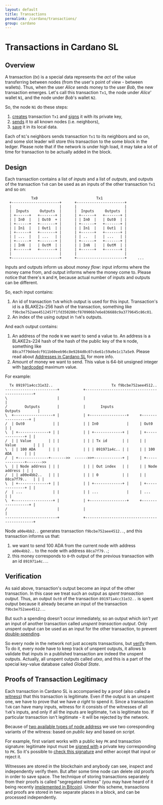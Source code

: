 ```yaml
---
layout: default
title: Transactions
permalink: /cardano/transactions/
group: cardano
---
```

[//]: # (Reviewed at 403cea2d897aba95163b709bd13c35d343116f3f)

# Transactions in Cardano SL

## Overview

A transaction (_tx_) is a special data represents the _act_ of the value transferring 
between nodes (from the user's point of view - between wallets). Thus, when the user 
_Alice_ sends money to the user _Bob_, the new transaction emerges. Let's call this 
transaction `Tx1`, the node under _Alice_' wallet `N1`, and the node under _Bob_'s wallet `N2`.

So, the node `N1` do these steps:

1. [creates](https://github.com/input-output-hk/cardano-sl/blob/63adb31e813e21ec9da21cfa69984840308bbfa2/src/Pos/Wallet/Tx.hs#L41) transaction `Tx1` and [signs](https://github.com/input-output-hk/cardano-sl/blob/63adb31e813e21ec9da21cfa69984840308bbfa2/src/Pos/Wallet/Tx/Pure.hs#L83) it with its private key,
2. [sends](https://github.com/input-output-hk/cardano-sl/blob/63adb31e813e21ec9da21cfa69984840308bbfa2/src/Pos/Wallet/Tx.hs#L53) it to all known nodes (i.e. neighbors),
3. [save](https://github.com/input-output-hk/cardano-sl/blob/63adb31e813e21ec9da21cfa69984840308bbfa2/src/Pos/Wallet/Tx.hs#L44) it in its local data.

Each of `N1`'s neighbors sends transaction `Tx1` to its neighbors and so on, and some slot leader will store this transaction to the some block in the ledger. Please note that if the network is under high load, it may take a lot of time for transaction to be actually added in the block.

## Design

Each transaction contains a list of _inputs_ and a list of _outputs_, and outputs of the transaction `Tx0` can be used as an inputs of the other transaction `Tx1` and so on:

~~~
            Tx0                           Tx1
  +----------------------+      +----------------------+
  |                      |      |                      |
  |  Inputs     Outputs  |      |  Inputs     Outputs  |
  | +------+   +-------+ |      | +------+   +-------+ |
  | | In0  |   | Out0  + |      | | In0  |   | Out0  | |
  | +------+   +-------+ |      | +------+   +-------+ |
  | | In1  |   | Out1  | |      | | In1  |   | Out1  | |
  | +------+   +-------+ |      | +------+   +-------+ |
  | | ...  |   | ...   | |      | | ..   |   | ...   | |
  | +------+   +-------+ |      | +------+   +-------+ |
  | | InN  |   | OutM  | |      | | InN  |   | OutM  | |
  | +------+   +-------+ |      | +------+   +-------+ |
  |                      |      |                      |
  +----------------------+      +----------------------+     ...
~~~

Inputs and outputs inform us about _money flow_: input informs where the money came from, and output informs where the money come to.
Please notice that there's `N` and `M`, because actual number of inputs and outputs can be different.

So, each input contains:

1. An id of transaction `TxN` which output is used for this input. Transaction's id is a BLAKE2s-256 hash of the transaction, something like `f9bcbe752aee4512457f1fd350200cf870906b7e6e836688c9a3779645c86c01`.
2. An index of the using output in `TxN`'s outputs.

And each output contains:

1. An address of the node `N` we want to send a value to. An address is a BLAKE2s-224 hash of the hash of the public key of the `N` node, something like `88ca7f79d4edcf911b60eeb96c8e9284d0c07c6e61c59a9e1c17a5e9`. Please read about [Addresses in Cardano SL](/cardano/addresses/) for more info.
2. Amount of money we want to send. This value is 64-bit unsigned integer with [hardcoded](https://github.com/input-output-hk/cardano-sl/blob/63adb31e813e21ec9da21cfa69984840308bbfa2/src/Pos/Types/Core.hs#L88) maximum value.

For example:

~~~
  Tx 891971a4cc31e32..                           Tx f9bcbe752aee4512..
------------------------+           +----------------------------------------------+
\                       |           |                                              |
/        Outputs        |           |       Inputs                  Outputs        |
\  +------------------+ |           | +-----------------+     +------------------+ |
/  | Out0             | |           | | In0             |     | Out0             | |
\  | +--------------+ | |           | | +-------------+ |     | +--------------+ | |
/  | | Value        | | |           | | | Tx id       | |     | | Value        | | |
\  | | 100 ADA      | | |           | | | 891971a4c.. | |     | | 100 ADA      | | |
/  | +--------------+------->>  ------>>+-------------+ |     | +--------------+------->>
\  | | Node address | | |           | | | Out index   | |     | | Node address | | |
/  | | a00e4bb2..   | | |           | | | 0           | |     | | 88ca7f79..   | | |
\  | +--------------+ | |           | | +-------------+ |     | +--------------+ | |
/  | ...              | |           | | ...             |     | ...              | |
\  +------------------+ |           | +-----------------+     +------------------+ |
/                       |           |                                              |
------------------------+           +----------------------------------------------+
~~~

Node `a00e4bb2..` generates transaction `f9bcbe752aee4512..`, and this transaction informs us that:

1. we want to send 100 ADA from the current node with address `a00e4bb2..` to the node with address `88ca7f79..`;
2. this money corresponds to `0`-th output of the previous transaction with an id `891971a4c..`.

## Verification

As said above, transaction's output become an input of the other transaction. In this case we treat such an
output as _spent transaction output_. Thus, an output `Out0` of the transaction `891971a4cc31e32..` is spent output
because it already became an input of the transaction `f9bcbe752aee4512..`.

But such a spending doesn't occur immediately, so an output which _isn't yet_ an input of another transaction
called _unspent transaction output_. Only unspent output can be used as an input for the other transaction,
to prevent [double-spending](https://en.bitcoin.it/wiki/Double-spending).

So every node in the network not just accepts transactions, but [verify](https://github.com/input-output-hk/cardano-sl/blob/63adb31e813e21ec9da21cfa69984840308bbfa2/src/Pos/Types/Tx.hs#L91) them. To do it,
every node have to keep track of unspent outputs, it allows to validate that
inputs in a published transaction are indeed the unspent outputs. Actually,
all unspent outputs called _utxo_, and this is a part of the special key-value 
database called _Global State_.

## Proofs of Transaction Legitimacy

Each transaction in Cardano SL is accompanied by a proof (also called a
[witness](https://github.com/input-output-hk/cardano-sl/blob/63adb31e813e21ec9da21cfa69984840308bbfa2/src/Pos/Types/Types.hs#L93)) that this transaction is legitimate. Even if the output is an unspent one,
we have to prove that we have _a right_ to spend it. Since a transaction
`TxN` can have many inputs, witness for it consists of the witnesses of all `TxN`'s inputs,
and only if all the inputs are legitimate, `TxN` is legitimate too. If particular transaction
isn't legitimate - it will be rejected by the network.

Because of [two available types of node address](/cardano/addresses/#what-does-an-address-look-like) 
we use two coresponding variants of the witness: based on _public key_ and based on _script_.

For example, first variant works with a public key `PK` and transaction signature: legitimate input must be
[signed with](https://github.com/input-output-hk/cardano-sl/blob/63adb31e813e21ec9da21cfa69984840308bbfa2/src/Pos/Wallet/Tx/Pure.hs#L81) a private key corresponding to `PK`. So it's possible to [check this signature](https://github.com/input-output-hk/cardano-sl/blob/63adb31e813e21ec9da21cfa69984840308bbfa2/src/Pos/Types/Tx.hs#L231)
and either accept that input or reject it.

Witnesses are stored in the blockchain and anybody can see, inspect 
and independently verify them. But after some time node can delete old proofs in order to save space.
The technique of storing transactions separately from their proofs is
called "segregated witness" (you may have heard of it being recently
[implemented in Bitcoin](https://bitcoincore.org/en/2016/01/26/segwit-benefits/)).
Under this scheme, transactions and proofs are stored in two separate places in a block,
and can be processed independently.
